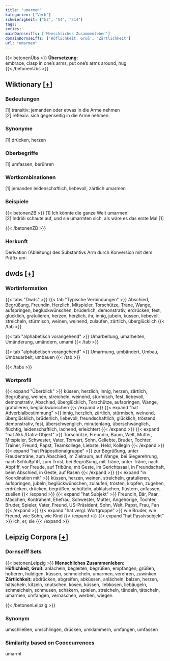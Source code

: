 ```yaml
---
title: "umarmen"
kategorien: ["Verb"]
schwierigkeit: ["k2", "h4", "r14"]
tags:
series:
mainDornseiffs: ['Menschliches Zusammenleben']
domainDornseiffs: ['Höflichkeit, Gruß', 'Zärtlichkeit']
url: "umarmen"
---
```


{{< betonenÜbs >}}
**Übersetzung:**  
embrace, clasp in one’s arms, put one’s arms around, hug  
{{< /betonenÜbs >}}

## Wiktionary [[+](https://de.wiktionary.org/wiki/umarmen)]

### Bedeutungen
[1] transitiv: jemanden oder etwas in die Arme nehmen  
[2] reflexiv: sich gegenseitig in die Arme nehmen  

### Synonyme
[1] drücken, herzen  

### Oberbegriffe
[1] umfassen, berühren  

### Wortkombinationen
[1] jemanden leidenschaftlich, liebevoll, zärtlich umarmen  

### Beispiele
{{< betonenZB >}}
[1] Ich könnte die ganze Welt umarmen!  
[2] Indriði schaute auf, und sie umarmten sich, als wäre es das erste Mal.[1]  

{{< /betonenZB >}}
### Herkunft
Derivation (Ableitung) des Substantivs Arm durch Konversion mit dem Präfix um-  



## dwds [[+](https://www.dwds.de/wb/umarmen)]

### Wortinformation
{{< tabs "Dwds" >}}
{{< tab "Typische Verbindungen" >}}
Abschied, Begrüßung, Freundin, Herzlich, Mitspieler, Torschütze, Träne, Wange, aufspringen, beglückwünschen, brüderlich, demonstrativ, erdrücken, fest, glücklich, gratulieren, herzen, herzlich, ihr, innig, jubeln, küssen, liebevoll, streicheln, stürmisch, weinen, weinend, zulaufen, zärtlich, überglücklich
{{< /tab >}}

{{< tab "alphabetisch vorangehend" >}}
Umarbeitung, umarbeiten, Umänderung, umändern, umami
{{< /tab >}}

{{< tab "alphabetisch vorangehend" >}}
Umarmung, umbändert, Umbau, Umbauarbeit, umbauen
{{< /tab >}}

{{< /tabs >}}

### Wortprofil
{{< expand "Überblick" >}} küssen, herzlich, innig, herzen, zärtlich, Begrüßung, weinen, streicheln, weinend, stürmisch, fest, liebevoll, demonstrativ, Abschied, überglücklich, Torschütze, aufspringen, Wange, gratulieren, beglückwünschen {{< /expand >}}
{{< expand "hat Adverbialbestimmung" >}} innig, herzlich, zärtlich, stürmisch, weinend, überglücklich, brüderlich, liebevoll, freundschaftlich, glücklich, tröstend, demonstrativ, fest, überschwenglich, minutenlang, überschwänglich, flüchtig, leidenschaftlich, lachend, erleichtert {{< /expand >}}
{{< expand "hat Akk./Dativ-Objekt" >}} Torschütze, Freundin, Baum, Welt, Mutter, Mitspieler, Schwester, Vater, Torwart, Sohn, Geliebte, Bruder, Tochter, Trainer, Freund, Papst, Teamkollege, Liebste, Held, Kollegin {{< /expand >}}
{{< expand "hat Präpositionalgruppe" >}} zur Begrüßung, unter Freudenträne, zum Abschied, im Zielraum, auf Wange, bei Siegerehrung, nach Schlußpfiff, zum Trost, bei Begrüßung, mit Träne, unter Träne, nach Abpfiff, vor Freude, auf Tribüne, mit Geste, im Gerichtssaal, in Freundschaft, beim Abschied, in Geste, auf Rasen {{< /expand >}}
{{< expand "in Koordination mit" >}} küssen, herzen, weinen, streicheln, gratulieren, aufspringen, jubeln, beglückwünschen, zulaufen, trösten, klopfen, zugehen, erdrücken, drücken, begrüßen, schütteln, abklatschen, flüstern, anfassen, zueilen {{< /expand >}}
{{< expand "hat Subjekt" >}} Freundin, Bär, Paar, Mädchen, Kontrahent, Ehefrau, Schwester, Mutter, Angehörige, Tochter, Bruder, Spieler, Vater, Freund, US-Präsident, Sohn, Welt, Papst, Frau, Fan {{< /expand >}}
{{< expand "hat vergl. Wortgruppe" >}} wie Bruder, wie Freund, wie Sohn, wie Kind {{< /expand >}}
{{< expand "hat Passivsubjekt" >}} ich, er, sie {{< /expand >}}

## Leipzig Corpora [[+](https://corpora.uni-leipzig.de/en/res?word=umarmen&corpusId=deu_newscrawl-public_2018)]

### Dornseiff Sets
{{< betonenLeipzig >}}
**Menschliches Zusammenleben:**  
**Höflichkeit, Gruß:** anlächeln, begleiten, begrüßen, empfangen, grüßen, hofieren, huldigen, küssen, schmeicheln, umarmen, verehren, zuwinken  
**Zärtlichkeit:** abdrücken, abgreifen, abküssen, anlächeln, balzen, herzen, hätscheln, kitzeln, knutschen, kosen, küssen, liebkosen, liebäugeln, schmeicheln, schmusen, schäkern, spielen, streicheln, tändeln, tätscheln, umarmen, umfangen, vernaschen, werben, wiegen  

{{< /betonenLeipzig >}}

### Synonym
umschließen, umschlingen, drücken, umklammern, umfangen, umfassen


### Similarity based on Cooccurrences
umarmt

